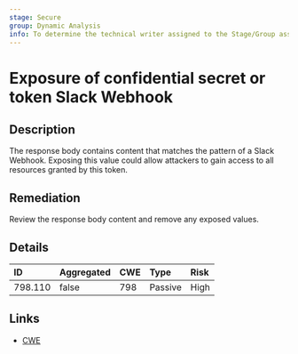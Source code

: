 ```yaml
---
stage: Secure
group: Dynamic Analysis
info: To determine the technical writer assigned to the Stage/Group associated with this page, see https://about.gitlab.com/handbook/engineering/ux/technical-writing/#assignments
---
```


# Exposure of confidential secret or token Slack Webhook

## Description

The response body contains content that matches the pattern of a Slack Webhook.
Exposing this value could allow attackers to gain access to all resources granted by this token.

## Remediation

Review the response body content and remove any exposed values.

## Details

| ID | Aggregated | CWE | Type | Risk |
|:---|:--------|:--------|:--------|:--------|
| 798.110 | false | 798 | Passive | High |

## Links

- [CWE](https://cwe.mitre.org/data/definitions/798.html)

